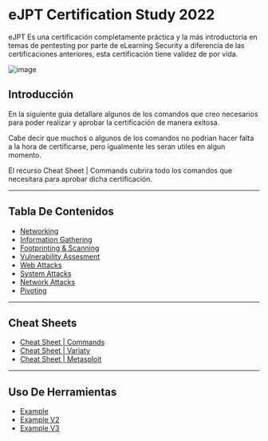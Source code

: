 # eJPT Certification Study 2022
eJPT Es una certificación completamente práctica y la más introductoria en temas de pentesting por parte de eLearning Security a diferencia de las certificaciones anteriores, esta certificación tiene validez de por vida.

![image](https://user-images.githubusercontent.com/69023634/170605517-f2c84a2e-7e20-4210-a622-6c0ee3e2d80d.png)

## Introducción
En la siguiente guia detallare algunos de los comandos que creo necesarios para poder realizar y aprobar la certificación de manera exitosa.

Cabe decir que muchos o algunos de los comandos no podrian hacer falta a la hora de certificarse, pero igualmente les seran utiles en algun momento.

El recurso Cheat Sheet | Commands cubrira todo los comandos que necesitara para aprobar dicha certificación.

---
## Tabla De Contenidos
- [Networking](/Paginas/Networking.md)
- [Information Gathering](/Paginas/Information%20Gathering.md)
- [Footprinting & Scanning](/Paginas/Footprinting%20%26%20Scanning.md)
- [Vulnerability Assesment](/Paginas/Vulnerability%20Assesment.md)
- [Web Attacks](/Paginas/Web%20Attacks.md)
- [System Attacks](/Paginas/System%20Attacks.md)
- [Network Attacks](/Paginas/Network%20Attacks.md)
- [Pivoting](/Paginas/Pivoting.md)

---

## Cheat Sheets
- [Cheat Sheet | Commands](/Paginas/Cheat%20Sheet%20Commands.md)
- [Cheat Sheet | Variaty](/Paginas/Cheat%20Sheet%20Variaty.md)
- [Cheat Sheet | Metasploit](/Paginas/Cheat%20Sheet%20Metasploit.md)


---

## Uso De Herramientas
- [Example](/pages/networking.md)
- [Example V2](/pages/pentesting.md)
- [Example V3](/pages/info_gathering.md)
